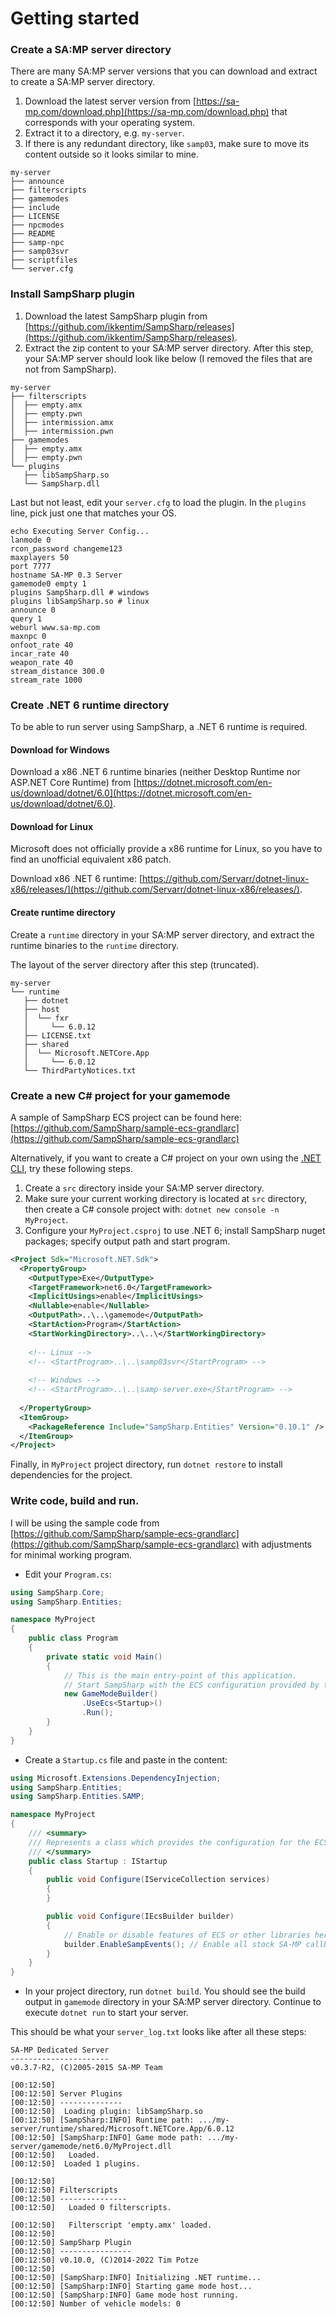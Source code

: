# Getting started

### Create a SA:MP server directory

There are many SA:MP server versions that you can download and extract to create a SA:MP server directory.

1. Download the latest server version from [https://sa-mp.com/download.php](https://sa-mp.com/download.php) that corresponds with your operating system.
2. Extract it to a directory, e.g. `my-server`.
3. If there is any redundant directory, like `samp03`, make sure to move its content outside so it looks similar to mine.

```
my-server
├── announce
├── filterscripts
├── gamemodes
├── include
├── LICENSE
├── npcmodes
├── README
├── samp-npc
├── samp03svr
├── scriptfiles
└── server.cfg
```

### Install SampSharp plugin

1. Download the latest SampSharp plugin from [https://github.com/ikkentim/SampSharp/releases](https://github.com/ikkentim/SampSharp/releases).
2. Extract the zip content to your SA:MP server directory. After this step, your SA:MP server should look like below (I removed the files that are not from SampSharp).

```
my-server
├── filterscripts
│  ├── empty.amx
│  ├── empty.pwn
│  ├── intermission.amx
│  ├── intermission.pwn
├── gamemodes
│  ├── empty.amx
│  ├── empty.pwn
└── plugins
   ├── libSampSharp.so
   └── SampSharp.dll
```

Last but not least, edit your `server.cfg` to load the plugin. In the `plugins` line, pick just one that matches your OS.

```
echo Executing Server Config...
lanmode 0
rcon_password changeme123
maxplayers 50
port 7777
hostname SA-MP 0.3 Server
gamemode0 empty 1
plugins SampSharp.dll # windows
plugins libSampSharp.so # linux
announce 0
query 1
weburl www.sa-mp.com
maxnpc 0
onfoot_rate 40
incar_rate 40
weapon_rate 40
stream_distance 300.0
stream_rate 1000
```

### Create .NET 6 runtime directory

To be able to run server using SampSharp, a .NET 6 runtime is required.

#### Download for Windows

Download a x86 .NET 6 runtime binaries (neither Desktop Runtime nor ASP.NET Core Runtime) from [https://dotnet.microsoft.com/en-us/download/dotnet/6.0](https://dotnet.microsoft.com/en-us/download/dotnet/6.0).

#### Download for Linux

Microsoft does not officially provide a x86 runtime for Linux, so you have to find an unofficial equivalent x86 patch.

Download x86 .NET 6 runtime: [https://github.com/Servarr/dotnet-linux-x86/releases/](https://github.com/Servarr/dotnet-linux-x86/releases/).

#### Create runtime directory

Create a `runtime` directory in your SA:MP server directory, and extract the runtime binaries to the `runtime` directory.

The layout of the server directory after this step (truncated).

```
my-server
└── runtime
   ├── dotnet
   ├── host
   │  └── fxr
   │     └── 6.0.12
   ├── LICENSE.txt
   ├── shared
   │  └── Microsoft.NETCore.App
   │     └── 6.0.12
   └── ThirdPartyNotices.txt

```

### Create a new C# project for your gamemode

A sample of SampSharp ECS project can be found here: [https://github.com/SampSharp/sample-ecs-grandlarc](https://github.com/SampSharp/sample-ecs-grandlarc)

Alternatively, if you want to create a C# project on your own using the [.NET CLI](https://learn.microsoft.com/en-us/dotnet/core/tools/), try these following steps.

1. Create a `src` directory inside your SA:MP server directory.
2. Make sure your current working directory is located at `src` directory, then create a C# console project with: `dotnet new console -n MyProject`.
3. Configure your `MyProject.csproj` to use .NET 6; install SampSharp nuget packages; specify output path and start program.&#x20;

```xml
<Project Sdk="Microsoft.NET.Sdk">
  <PropertyGroup>
    <OutputType>Exe</OutputType>
    <TargetFramework>net6.0</TargetFramework>
    <ImplicitUsings>enable</ImplicitUsings>
    <Nullable>enable</Nullable>
    <OutputPath>..\..\gamemode</OutputPath>
    <StartAction>Program</StartAction>
    <StartWorkingDirectory>..\..\</StartWorkingDirectory>
    
    <!-- Linux -->
    <!-- <StartProgram>..\..\samp03svr</StartProgram> -->
    
    <!-- Windows -->
    <!-- <StartProgram>..\..\samp-server.exe</StartProgram> -->
    
  </PropertyGroup>
  <ItemGroup>
    <PackageReference Include="SampSharp.Entities" Version="0.10.1" />
  </ItemGroup>
</Project>

```

Finally, in `MyProject` project directory, run `dotnet restore` to install dependencies for the project.

### Write code, build and run.

I will be using the sample code from [https://github.com/SampSharp/sample-ecs-grandlarc](https://github.com/SampSharp/sample-ecs-grandlarc) with adjustments for minimal working program.

* Edit your `Program.cs`:

```csharp
using SampSharp.Core;
using SampSharp.Entities;

namespace MyProject
{
    public class Program
    {
        private static void Main()
        {
            // This is the main entry-point of this application.
            // Start SampSharp with the ECS configuration provided by th Startup class.
            new GameModeBuilder()
                .UseEcs<Startup>()
                .Run();
        }
    }
}
```

* Create a `Startup.cs` file and paste in the content:

```csharp
using Microsoft.Extensions.DependencyInjection;
using SampSharp.Entities;
using SampSharp.Entities.SAMP;

namespace MyProject
{
    /// <summary>
    /// Represents a class which provides the configuration for the ECS game mode.
    /// </summary>
    public class Startup : IStartup
    {
        public void Configure(IServiceCollection services)
        {
        }

        public void Configure(IEcsBuilder builder)
        {
            // Enable or disable features of ECS or other libraries here.
            builder.EnableSampEvents(); // Enable all stock SA-MP callbacks as events which can be listened to by systems.
        }
    }
}

```

* In your project directory, run `dotnet build`. You should see the build output in `gamemode` directory in your SA:MP server directory. Continue to execute `dotnet run` to start your server.

This should be what your `server_log.txt` looks like after all these steps:

```
SA-MP Dedicated Server
----------------------
v0.3.7-R2, (C)2005-2015 SA-MP Team

[00:12:50]
[00:12:50] Server Plugins
[00:12:50] --------------
[00:12:50]  Loading plugin: libSampSharp.so
[00:12:50] [SampSharp:INFO] Runtime path: .../my-server/runtime/shared/Microsoft.NETCore.App/6.0.12
[00:12:50] [SampSharp:INFO] Game mode path: .../my-server/gamemode/net6.0/MyProject.dll
[00:12:50]   Loaded.
[00:12:50]  Loaded 1 plugins.

[00:12:50]
[00:12:50] Filterscripts
[00:12:50] ---------------
[00:12:50]   Loaded 0 filterscripts.

[00:12:50]   Filterscript 'empty.amx' loaded.
[00:12:50]
[00:12:50] SampSharp Plugin
[00:12:50] ----------------
[00:12:50] v0.10.0, (C)2014-2022 Tim Potze
[00:12:50]
[00:12:50] [SampSharp:INFO] Initializing .NET runtime...
[00:12:50] [SampSharp:INFO] Starting game mode host...
[00:12:50] [SampSharp:INFO] Game mode host running.
[00:12:50] Number of vehicle models: 0
```
